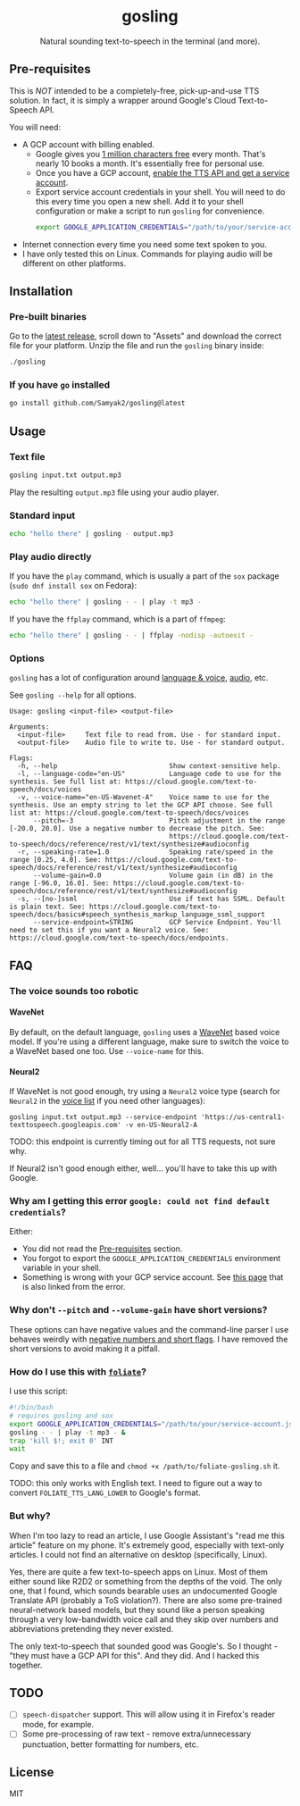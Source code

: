 <h1 align=center>
gosling
</h1>

<p align=center>
Natural sounding text-to-speech in the terminal (and more).
</p>


## Pre-requisites

This is *NOT* intended to be a completely-free, pick-up-and-use TTS solution. In fact, it is simply a wrapper around Google's Cloud Text-to-Speech API.

You will need:
- A GCP account with billing enabled.
    - Google gives you [1 million characters free](https://cloud.google.com/text-to-speech/pricing) every month. That's nearly 10 books a month. It's essentially free for personal use.
    - Once you have a GCP account, [enable the TTS API and get a service account](https://cloud.google.com/text-to-speech/docs/before-you-begin).
    - Export service account credentials in your shell. You will need to do this every time you open a new shell. Add it to your shell configuration or make a script to run `gosling` for convenience.
      ```bash
      export GOOGLE_APPLICATION_CREDENTIALS="/path/to/your/service-account.json"
      ```
- Internet connection every time you need some text spoken to you.
- I have only tested this on Linux. Commands for playing audio will be different on other platforms.

## Installation

### Pre-built binaries

Go to the [latest release](https://github.com/Samyak2/gosling/releases/latest), scroll down to "Assets" and download the correct file for your platform. Unzip the file and run the `gosling` binary inside:
```bash
./gosling
```

### If you have `go` installed

```bash
go install github.com/Samyak2/gosling@latest
```

## Usage

### Text file

```bash
gosling input.txt output.mp3
```

Play the resulting `output.mp3` file using your audio player.

### Standard input

```bash
echo "hello there" | gosling - output.mp3
```

### Play audio directly

If you have the `play` command, which is usually a part of the `sox` package (`sudo dnf install sox` on Fedora):
```bash
echo "hello there" | gosling - - | play -t mp3 -
```

If you have the `ffplay` command, which is a part of `ffmpeg`:
```bash
echo "hello there" | gosling - - | ffplay -nodisp -autoexit -
```

### Options

`gosling` has a lot of configuration around [language & voice](https://cloud.google.com/text-to-speech/docs/voices), [audio](https://cloud.google.com/text-to-speech/docs/reference/rest/v1/text/synthesize#audioconfig), etc.


See `gosling --help` for all options.
```
Usage: gosling <input-file> <output-file>

Arguments:
  <input-file>     Text file to read from. Use - for standard input.
  <output-file>    Audio file to write to. Use - for standard output.

Flags:
  -h, --help                            Show context-sensitive help.
  -l, --language-code="en-US"           Language code to use for the synthesis. See full list at: https://cloud.google.com/text-to-speech/docs/voices
  -v, --voice-name="en-US-Wavenet-A"    Voice name to use for the synthesis. Use an empty string to let the GCP API choose. See full list at: https://cloud.google.com/text-to-speech/docs/voices
      --pitch=-3                        Pitch adjustment in the range [-20.0, 20.0]. Use a negative number to decrease the pitch. See:
                                        https://cloud.google.com/text-to-speech/docs/reference/rest/v1/text/synthesize#audioconfig
  -r, --speaking-rate=1.0               Speaking rate/speed in the range [0.25, 4.0]. See: https://cloud.google.com/text-to-speech/docs/reference/rest/v1/text/synthesize#audioconfig
      --volume-gain=0.0                 Volume gain (in dB) in the range [-96.0, 16.0]. See: https://cloud.google.com/text-to-speech/docs/reference/rest/v1/text/synthesize#audioconfig
  -s, --[no-]ssml                       Use if text has SSML. Default is plain text. See: https://cloud.google.com/text-to-speech/docs/basics#speech_synthesis_markup_language_ssml_support
      --service-endpoint=STRING         GCP Service Endpoint. You'll need to set this if you want a Neural2 voice. See: https://cloud.google.com/text-to-speech/docs/endpoints.
```

## FAQ

### The voice sounds too robotic

#### WaveNet

By default, on the default language, `gosling` uses a [WaveNet](https://cloud.google.com/text-to-speech/docs/wavenet) based voice model. If you're using a different language, make sure to switch the voice to a WaveNet based one too. Use `--voice-name` for this.

#### Neural2

If WaveNet is not good enough, try using a `Neural2` voice type (search for `Neural2` in the [voice list](https://cloud.google.com/text-to-speech/docs/voices) if you need other languages):
```
gosling input.txt output.mp3 --service-endpoint 'https://us-central1-texttospeech.googleapis.com' -v en-US-Neural2-A
```
TODO: this endpoint is currently timing out for all TTS requests, not sure why.

If Neural2 isn't good enough either, well... you'll have to take this up with Google.

### Why am I getting this error `google: could not find default credentials`?

Either:
- You did not read the [Pre-requisites](#pre-requisites) section.
- You forgot to export the `GOOGLE_APPLICATION_CREDENTIALS` environment variable in your shell.
- Something is wrong with your GCP service account. See [this page](https://cloud.google.com/docs/authentication/production#passing_variable) that is also linked from the error.

### Why don't `--pitch` and `--volume-gain` have short versions?

These options can have negative values and the command-line parser I use behaves weirdly with [negative numbers and short flags](https://github.com/alecthomas/kong/issues/315). I have removed the short versions to avoid making it a pitfall.

### How do I use this with [`foliate`](https://github.com/johnfactotum/foliate)?

I use this script:
```bash
#!/bin/bash
# requires gosling and sox
export GOOGLE_APPLICATION_CREDENTIALS="/path/to/your/service-account.json"
gosling - - | play -t mp3 - &
trap 'kill $!; exit 0' INT
wait
```

Copy and save this to a file and `chmod +x /path/to/foliate-gosling.sh` it.

TODO: this only works with English text. I need to figure out a way to convert `FOLIATE_TTS_LANG_LOWER` to Google's format.

### But why?

When I'm too lazy to read an article, I use Google Assistant's "read me this article" feature on my phone. It's extremely good, especially with text-only articles. I could not find an alternative on desktop (specifically, Linux).

Yes, there are quite a few text-to-speech apps on Linux. Most of them either sound like R2D2 or something from the depths of the void. The only one, that I found, which sounds bearable uses an undocumented Google Translate API (probably a ToS violation?). There are also some pre-trained neural-network based models, but they sound like a person speaking through a very low-bandwidth voice call and they skip over numbers and abbreviations pretending they never existed.

The only text-to-speech that sounded good was Google's. So I thought - "they must have a GCP API for this". And they did. And I hacked this together.

## TODO

- [ ] `speech-dispatcher` support. This will allow using it in Firefox's reader mode, for example.
- [ ] Some pre-processing of raw text - remove extra/unnecessary punctuation, better formatting for numbers, etc.

## License

MIT
